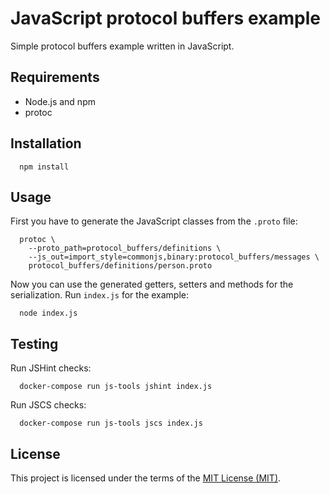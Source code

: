 # JavaScript protocol buffers example

Simple protocol buffers example written in JavaScript.

## Requirements

* Node.js and npm
* protoc

## Installation

```shell
  npm install
```

## Usage

First you have to generate the JavaScript classes from the `.proto` file:

```shell
  protoc \
    --proto_path=protocol_buffers/definitions \
    --js_out=import_style=commonjs,binary:protocol_buffers/messages \
    protocol_buffers/definitions/person.proto
```

Now you can use the generated getters, setters and methods for the serialization. 
Run `index.js` for the example:

```shell
  node index.js
```

## Testing

Run JSHint checks:

```shell
  docker-compose run js-tools jshint index.js
```

Run JSCS checks:

```shell
  docker-compose run js-tools jscs index.js
```

## License

This project is licensed under the terms of the [MIT License (MIT)](LICENSE).
